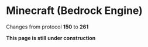 # Minecraft (Bedrock Engine)

Changes from protocol **150** to **261**

__This page is still under construction__
